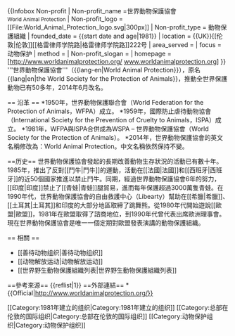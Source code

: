 {{Infobox Non-profit
| Non-profit_name =世界動物保護協會<br><small>World Animal Protection</small>
| Non-profit_logo = [[File:World_Animal_Protection_logo.svg|300px]]
| Non-profit_type = 動物保護組織
| founded_date = {{start date and age|1981}}
| location = {{UK}}[[伦敦|伦敦]][[格雷律师学院路|格雷律师学院路]]222号
| area_served = 
| focus = 动物保护
| method = 
| Non-profit_slogan = 
| homepage = [http://www.worldanimalprotection.org/ www.worldanimalprotection.org]
}}
'''世界動物保護協會'''（{{lang-en|World Animal Protection}}），原名{{lang|en|the World Society for the Protection of Animals}}，推動全世界保護動物已有50多年，2014年6月改名。

== 沿革 ==
*1950年，世界動物保護聯合會（World Federation for the Protection of Animals，WFPA）成立。
*1959年，國際防止虐待動物協會（International Society for the Prevention of Cruelty to Animals，ISPA）成立。
*1981年，WFPA與ISPA合併成為WSPA – 世界動物保護協會（World Society for the Protection of Animals）。
*2014年，世界動物保護協會的英文名稱修改為：World Animal Protection。中文名稱依然保持不變。

==历史==
世界動物保護協會發起的長期改善動物生存狀況的活動已有數十年。1985年，推出了反對[[鬥牛|鬥牛]]的運動，活動在[[法國|法國]]和[[西班牙|西班牙]]的近50個國家推進以禁止鬥牛。同期，經過世界動物保護協會6年的努力，[[印度|印度]]禁止了[[青蛙|青蛙]]腿貿易，進而每年保護超過3000萬隻青蛙。在1990年代，世界動物保護協會的自由救護中心（Libearty）幫助在[[希臘|希臘]]、[[土耳其|土耳其]]和印度的大部分地區取締了跳舞熊。從1980年代開始遊說[[歐盟|歐盟]]，1981年在歐盟取得了諮商地位，到1990年代曾代表出席歐洲理事會。現在世界動物保護協會是唯一一個定期對歐盟發表演講的動物保護組織。

== 相關 ==
* [[善待动物组织|善待动物组织]]
* [[动物解放运动|动物解放运动]]
* [[世界野生動物保護組織列表|世界野生動物保護組織列表]]

==參考來源==
{{reflist|1}}
==外部連結==
*{{Official|http://www.worldanimalprotection.org/}}

[[Category:1981年建立的组织|Category:1981年建立的组织]]
[[Category:总部在伦敦的国际组织|Category:总部在伦敦的国际组织]]
[[Category:动物保护组织|Category:动物保护组织]]